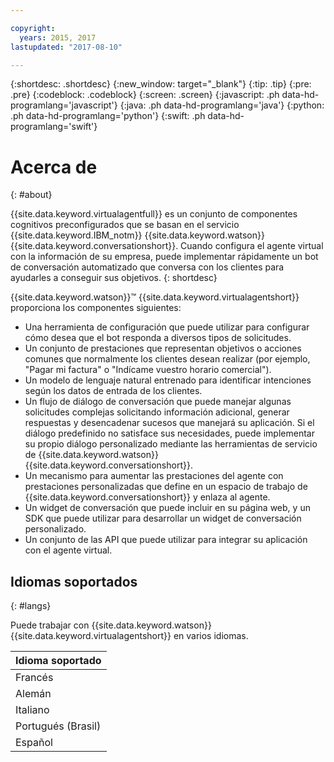 ```yaml
---

copyright:
  years: 2015, 2017
lastupdated: "2017-08-10"

---
```


{:shortdesc: .shortdesc}
{:new_window: target="_blank"}
{:tip: .tip}
{:pre: .pre}
{:codeblock: .codeblock}
{:screen: .screen}
{:javascript: .ph data-hd-programlang='javascript'}
{:java: .ph data-hd-programlang='java'}
{:python: .ph data-hd-programlang='python'}
{:swift: .ph data-hd-programlang='swift'}

# Acerca de
{: #about}

{{site.data.keyword.virtualagentfull}} es un conjunto de componentes cognitivos preconfigurados que se basan en el servicio {{site.data.keyword.IBM_notm}} {{site.data.keyword.watson}} {{site.data.keyword.conversationshort}}. Cuando configura el agente virtual con la información de su empresa, puede implementar rápidamente un bot de conversación automatizado que conversa con los clientes para ayudarles a conseguir sus objetivos.
{: shortdesc}

{{site.data.keyword.watson}}&trade; {{site.data.keyword.virtualagentshort}} proporciona los componentes siguientes:

- Una herramienta de configuración que puede utilizar para configurar cómo desea que el bot responda a diversos tipos de solicitudes.
- Un conjunto de prestaciones que representan objetivos o acciones comunes que normalmente los clientes desean realizar (por ejemplo, "Pagar mi factura" o "Indícame vuestro horario comercial").
- Un modelo de lenguaje natural entrenado para identificar intenciones según los datos de entrada de los clientes.
- Un flujo de diálogo de conversación que puede manejar algunas solicitudes complejas solicitando información adicional, generar respuestas y desencadenar sucesos que manejará su aplicación. Si el diálogo predefinido no satisface sus necesidades, puede implementar su propio diálogo personalizado mediante las herramientas de servicio de {{site.data.keyword.watson}} {{site.data.keyword.conversationshort}}.
- Un mecanismo para aumentar las prestaciones del agente con prestaciones personalizadas que define en un espacio de trabajo de {{site.data.keyword.conversationshort}} y enlaza al agente.
- Un widget de conversación que puede incluir en su página web, y un SDK que puede utilizar para desarrollar un widget de conversación personalizado.
- Un conjunto de las API que puede utilizar para integrar su aplicación con el agente virtual.

## Idiomas soportados
{: #langs}

Puede trabajar con {{site.data.keyword.watson}} {{site.data.keyword.virtualagentshort}} en varios idiomas.

|Idioma soportado |
|-------------------|
|Francés |
|Alemán|
|Italiano|
|Portugués (Brasil)|
|Español|
